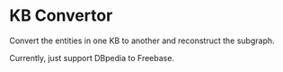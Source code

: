 # KB Convertor

Convert the entities in one KB to another and reconstruct the subgraph.

Currently, just support DBpedia to Freebase.
